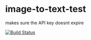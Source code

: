 # image-to-text-test
makes sure the API key doesnt expire

[![Build Status](https://travis-ci.org/csvignesh/image-to-text-test.svg)](https://travis-ci.org/csvignesh/image-to-text-test)
